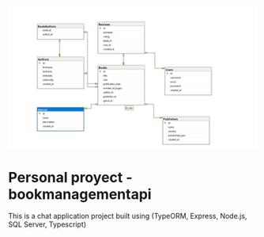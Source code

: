 

<img src="./src/assets/uml.png">

# Personal proyect - bookmanagementapi

This is a chat application project built using (TypeORM, Express, Node.js, SQL Server, Typescript)
